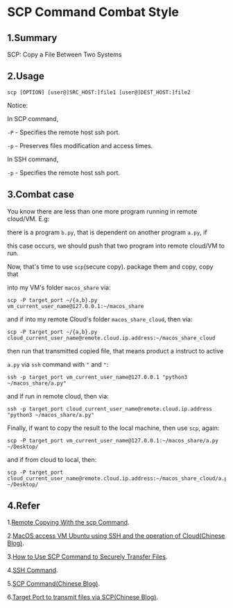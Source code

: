 # SCP Command Combat Style

## 1.Summary

SCP: Copy a File Between Two Systems

## 2.Usage

`scp [OPTION] [user@]SRC_HOST:]file1 [user@]DEST_HOST:]file2`

Notice:

In SCP command,

`-P` - Specifies the remote host ssh port.

`-p` - Preserves files modification and access times.

In SSH command,

`-p` - Specifies the remote host ssh port.

## 3.Combat case

You know there are less than one more program running in remote cloud/VM. E.g:

there is a program `b.py`, that is dependent on another program `a.py`, if

this case occurs, we should push that two program into remote cloud/VM to run.

Now, that's time to use `scp`(secure copy). package them and copy, copy that

into my VM's folder `macos_share` via:

    scp -P target_port ~/{a,b}.py vm_current_user_name@127.0.0.1:~/macos_share

and if into my remote Cloud's folder `macos_share_cloud`, then via:

    scp -P target_port ~/{a,b}.py cloud_current_user_name@remote.cloud.ip.address:~/macos_share_cloud

then run that transmitted copied file, that means product a instruct to active

`a.py` via `ssh` command with `"` and `"`:

    ssh -p target_port vm_current_user_name@127.0.0.1 "python3 ~/macos_share/a.py"

and if run in remote cloud, then via:

    ssh -p target_port cloud_current_user_name@remote.cloud.ip.address "python3 ~/macos_share/a.py" 

Finally, if want to copy the result to the local machine, then use `scp`, again:

    scp -P target_port vm_current_user_name@127.0.0.1:~/macos_share/a.py ~/Desktop/ 

and if from cloud to local, then:

    scp -P target_port cloud_current_user_name@remote.cloud.ip.address:~/macos_share_cloud/a.py ~/Desktop/ 

## 4.Refer

1.[Remote Copying With the scp Command](https://docs.oracle.com/cd/E26502_01/html/E29001/remotehowtoaccess-55154.html).

2.[MacOS access VM Ubuntu using SSH and the operation of Cloud(Chinese Blog)](https://www.cnblogs.com/bjwu/p/9853498.html).

3.[How to Use SCP Command to Securely Transfer Files](https://linuxize.com/post/how-to-use-scp-command-to-securely-transfer-files/).

4.[SSH Command](https://linuxize.com/post/ssh-command-in-linux/).

5.[SCP Command(Chinese Blog)](https://wangdoc.com/ssh/scp.html).

6.[Target Port to transmit files via SCP(Chinese Blog)](https://blog.csdn.net/qq_29307291/article/details/72819802).
